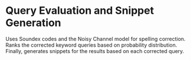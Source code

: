 # Query Evaluation and Snippet Generation
Uses Soundex codes and the Noisy Channel model for spelling correction. Ranks the corrected keyword queries based on probability distribution. Finally, generates snippets for the results based on each corrected query.
